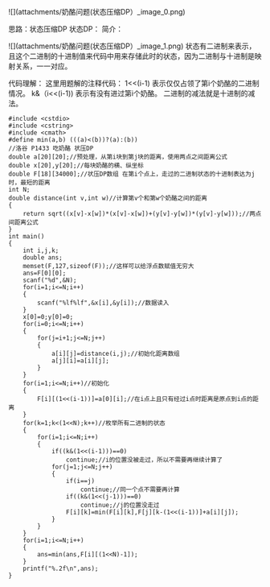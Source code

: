
![](attachments/奶酪问题(状态压缩DP）_image_0.png)

思路：状态压缩DP 状态DP：
简介：

![](attachments/奶酪问题(状态压缩DP）_image_1.png)
状态有二进制来表示，且这个二进制的十进制值来代码中用来存储此时的状态，因为二进制与十进制是映射关系，一一对应。

代码理解：
这里用题解的注释代码：
1<<(i-1)  表示仅仅占领了第i个奶酪的二进制情况。
k&（i<<(i-1)) 表示有没有进过第i个奶酪。
二进制的减法就是十进制的减法。
```
#include <cstdio>
#include <cstring> 
#include <cmath> 
#define min(a,b) (((a)<(b))?(a):(b)) 
//洛谷 P1433 吃奶酪 状压DP
double a[20][20];//预处理，从第i块到第j块的距离，使用两点之间距离公式 
double x[20],y[20];//每块奶酪的横、纵坐标
double F[18][34000];//状压DP数组 在第i个点上，走过的二进制状态的十进制表达为j时，最短的距离 
int N; 
double distance(int v,int w)//计算第v个和第w个奶酪之间的距离 
{
	return sqrt((x[v]-x[w])*(x[v]-x[w])+(y[v]-y[w])*(y[v]-y[w]));//两点间距离公式 
}
int main()
{
	int i,j,k;
	double ans;
	memset(F,127,sizeof(F));//这样可以给浮点数赋值无穷大 
	ans=F[0][0];
	scanf("%d",&N);
	for(i=1;i<=N;i++)
	{
		scanf("%lf%lf",&x[i],&y[i]);//数据读入 
	}
	x[0]=0;y[0]=0;
	for(i=0;i<=N;i++)
	{
		for(j=i+1;j<=N;j++)
		{
			a[i][j]=distance(i,j);//初始化距离数组 
			a[j][i]=a[i][j];
		}
	} 
	for(i=1;i<=N;i++)//初始化 
	{
		F[i][(1<<(i-1))]=a[0][i];//在i点上且只有经过i点时距离是原点到i点的距离 
	}
	for(k=1;k<(1<<N);k++)//枚举所有二进制的状态 
	{
		for(i=1;i<=N;i++)
		{
			if((k&(1<<(i-1)))==0)
				continue;//i的位置没被走过，所以不需要再继续计算了 
			for(j=1;j<=N;j++)
			{
				if(i==j)
					continue;//同一个点不需要再计算 
				if((k&(1<<(j-1)))==0)
					continue;//j的位置没走过  
				F[i][k]=min(F[i][k],F[j][k-(1<<(i-1))]+a[i][j]);
			} 
		} 
	} 
	for(i=1;i<=N;i++)
	{
		ans=min(ans,F[i][(1<<N)-1]);
	}
	printf("%.2f\n",ans);
}
```


